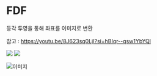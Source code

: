 # FDF

등각 투영을 통해 좌표를 이미지로 변환

참고 : https://youtu.be/8J623sq0LjI?si=hBIqr--qsw1YbYQl

<p algin ="center">
<img src = "https://github.com/jonique98/FDF/assets/104954561/722ad07a-f1c7-4b2a-8346-11ec40220aee">

<img src = "https://github.com/jonique98/FDF/assets/104954561/797f708c-099e-4f2b-b17f-0ace856a55e9">

</p>

![이미지](IMG_0428.png)

